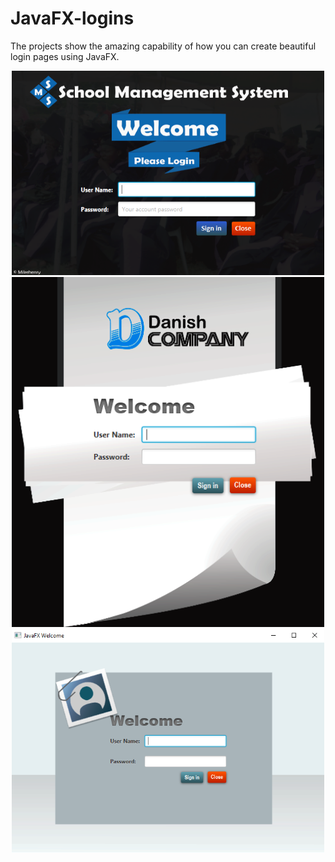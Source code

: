 # JavaFX-logins
The projects show the amazing capability of how you can create beautiful login pages using JavaFX.

<p align="center">
  <img src="https://github.com/mikemacharia39/JavaFX-logins/blob/master/src/img/Screenshot1.png" width="500"/>
  <img src="https://github.com/mikemacharia39/JavaFX-logins/blob/master/src/img/Screenshot.png" width="500"/>
  <img src="https://github.com/mikemacharia39/JavaFX-logins/blob/master/src/img/Screenshot2.png" width="500"/>
</p>


